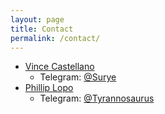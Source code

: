 ```yaml
---
layout: page
title: Contact
permalink: /contact/
---
```


* [Vince Castellano](surye.github.io)
    * Telegram: [@Surye](https://telegram.me/Surye)
* [Phillip Lopo](xlopo.github.io)
    * Telegram: [@Tyrannosaurus](https://https://telegram.me/Tyrannosaurus)

